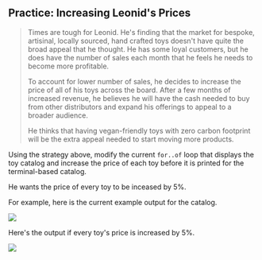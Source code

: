 ## Practice: Increasing Leonid's Prices

> Times are tough for Leonid. He's finding that the market for bespoke, artisinal, locally sourced, hand crafted toys doesn't have quite the broad appeal that he thought. He has some loyal customers, but he does have the number of sales each month that he feels he needs to become more profitable.
>
> To account for lower number of sales, he decides to increase the price of all of his toys across the board. After a few months of increased revenue, he believes he will have the cash needed to buy from other distributors and expand his offerings to appeal to a broader audience.
>
> He thinks that having vegan-friendly toys with zero carbon footprint will be the extra appeal needed to start moving more products.


Using the strategy above, modify the current `for..of` loop that displays the toy catalog and increase the price of each toy before it is printed for the terminal-based catalog.

He wants the price of every toy to be inceased by 5%.

For example, here is the current example output for the catalog.

![](./images/toy-catalog.gif)

Here's the output if every toy's price is increased by 5%.

![](./images/increased-toy-prices.gif)
